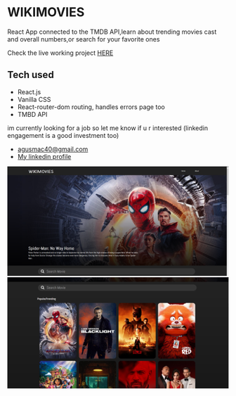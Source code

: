 # WIKIMOVIES

React App connected to the TMDB API,learn about trending movies cast and overall numbers,or search for your favorite ones

Check the live working project [HERE](https://angry-bell-97dbb4.netlify.app/)

## Tech used

* React.js
* Vanilla CSS
* React-router-dom routing, handles errors page too
* TMBD API

im currently looking for a job so let me know if u r interested (linkedin engagement is a good investment too)

* agusmac40@gmail.com
* [My linkedin profile](https://www.linkedin.com/in/agustin-mac-rae-3348ab216/)


![alt](https://raw.githubusercontent.com/Agusmac/WIKIMOVIES/main/expImg/exampleImage.png)
![alt](https://raw.githubusercontent.com/Agusmac/WIKIMOVIES/main/expImg/exampleImage2.png)





